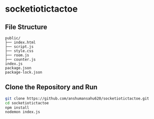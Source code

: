 # socketiotictactoe

## File Structure
```
public/
├── index.html
├── script.js
├── style.css
├── room.js
├── counter.js
index.js
package.json
package-lock.json
```

## Clone the Repository and Run

```bash
git clone https://github.com/anshumansahu620/socketiotictactoe.git
cd socketiotictactoe
npm install
nodemon index.js
```